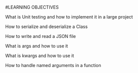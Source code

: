 #LEARNING OBJECTIVES


What is Unit testing and how to implement it in a large project

How to serialize and deserialize a Class

How to write and read a JSON file

What is args and how to use it

What is kwargs and how to use it

How to handle named arguments in a function
